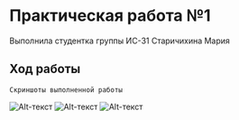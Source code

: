 # Практическая работа №1
Выполнила студентка группы ИС-31 Старичихина Мария
## Ход работы
```
Скриншоты выполненной работы
```
![Alt-текст](https://i.ibb.co/xL0f8F5/2021-11-14-131359.png "Ф")
![Alt-текст](https://i.ibb.co/SdpmSG0/2021-11-14-131558.png "Ы")
![Alt-текст](https://i.ibb.co/89ct4Bh/2021-11-14-131722.png "Ы")
